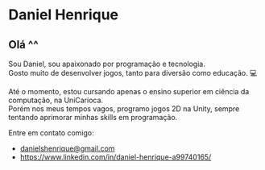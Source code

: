 # Daniel Henrique

## Olá ^^

Sou Daniel, sou apaixonado por programação e tecnologia. <br>
Gosto muito de desenvolver jogos, tanto para diversão como educação. :computer:
  
Até o momento, estou cursando apenas o ensino superior em ciência da computação, na UniCarioca. <br>
Porém nos meus tempos vagos, programo jogos 2D na Unity, sempre tentando aprimorar minhas skills em programação. <br>
  
Entre em contato comigo:<br>
- danielshenrique@gmail.com<br>
- https://www.linkedin.com/in/daniel-henrique-a99740165/
